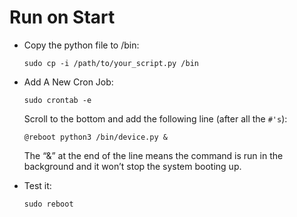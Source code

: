 # Run on Start

- Copy the python file to /bin:

  `sudo cp -i /path/to/your_script.py /bin`

- Add A New Cron Job:

  `sudo crontab -e`

  Scroll to the bottom and add the following line (after all the `#'s`):

  `@reboot python3 /bin/device.py &`

  The “&” at the end of the line means the command is run in the background and it won’t stop the system booting up.

- Test it:

  `sudo reboot`





